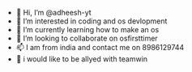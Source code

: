 - 👋 Hi, I’m @adheesh-yt
- 👀 I’m interested in coding and os devlopment
- 🌱 I’m currently learning how to make an os
- 💞️ I’m looking to collaborate on osfirsttimer
- 📫 I am from india and contact me on 8986129744
- 🤝 i would like to be allyed with teamwin
